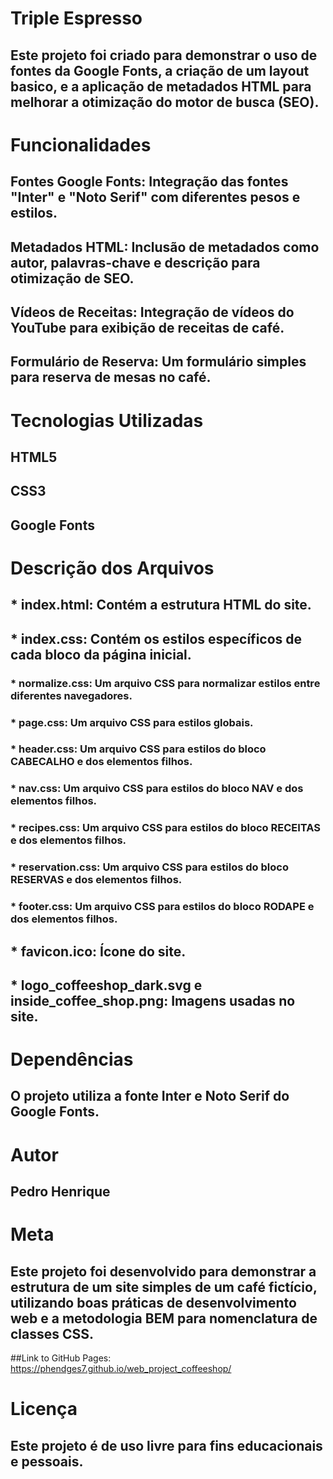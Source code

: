 # Triple Espresso

## Este projeto foi criado para demonstrar o uso de fontes da Google Fonts, a criação de um layout basico, e a aplicação de metadados HTML para melhorar a otimização do motor de busca (SEO).

# Funcionalidades

## Fontes Google Fonts: Integração das fontes "Inter" e "Noto Serif" com diferentes pesos e estilos.

## Metadados HTML: Inclusão de metadados como autor, palavras-chave e descrição para otimização de SEO.

## Vídeos de Receitas: Integração de vídeos do YouTube para exibição de receitas de café.

## Formulário de Reserva: Um formulário simples para reserva de mesas no café.

# Tecnologias Utilizadas

## HTML5

## CSS3

## Google Fonts

# Descrição dos Arquivos

## \* index.html: Contém a estrutura HTML do site.

## \* index.css: Contém os estilos específicos de cada bloco da página inicial.

### \* normalize.css: Um arquivo CSS para normalizar estilos entre diferentes navegadores.

### \* page.css: Um arquivo CSS para estilos globais.

### \* header.css: Um arquivo CSS para estilos do bloco CABECALHO e dos elementos filhos.

### \* nav.css: Um arquivo CSS para estilos do bloco NAV e dos elementos filhos.

### \* recipes.css: Um arquivo CSS para estilos do bloco RECEITAS e dos elementos filhos.

### \* reservation.css: Um arquivo CSS para estilos do bloco RESERVAS e dos elementos filhos.

### \* footer.css: Um arquivo CSS para estilos do bloco RODAPE e dos elementos filhos.

## \* favicon.ico: Ícone do site.

## \* logo_coffeeshop_dark.svg e inside_coffee_shop.png: Imagens usadas no site.

# Dependências

## O projeto utiliza a fonte Inter e Noto Serif do Google Fonts.

# Autor

## Pedro Henrique

# Meta

## Este projeto foi desenvolvido para demonstrar a estrutura de um site simples de um café fictício, utilizando boas práticas de desenvolvimento web e a metodologia BEM para nomenclatura de classes CSS.

##Link to GitHub Pages: https://phendges7.github.io/web_project_coffeeshop/

# Licença

## Este projeto é de uso livre para fins educacionais e pessoais.
